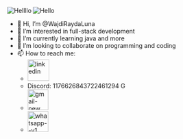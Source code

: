 ![Hellllo](https://i.gifer.com/1Kte.gif)
![Hello](https://miro.medium.com/v2/resize:fit:1358/1*X7Q84nkQN1DiFXC-rQLt9g.gif)
- 👋 Hi, I’m @WajdiRaydaLuna
- 👀 I’m interested in full-stack development
- 🌱 I’m currently learning java and more
- 💞️ I’m looking to collaborate on programming and coding
- 📫 How to reach me:
  * [<img width="50" height="50" src="https://img.icons8.com/bubbles/50/linkedin.png" alt="linkedin"/>](https://www.linkedin.com/in/wajdi-jerbi-a9405011b/)
  * Discord: 1176626843722461294 G
  * [<img width="48" height="48" src="https://img.icons8.com/fluency/48/gmail-new.png" alt="gmail-new"/>](wajdi88jerbi@gmail.com)
  * [<img width="48" height="48" src="https://img.icons8.com/color/48/whatsapp--v1.png" alt="whatsapp--v1"/>](https://wa.me/<+351920134791>)

<!---
WajdiRaydaLuna/WajdiRaydaLuna is a ✨ special ✨ repository because its `README.md` (this file) appears on your GitHub profile.
You can click the Preview link to take a look at your changes.
--->
